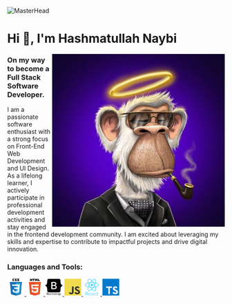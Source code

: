 ![MasterHead](https://i.pinimg.com/originals/55/cc/a4/55cca47e278f0b9f25a361d6076e4daa.jpg)
<h1 align="left">Hi 👋, I'm Hashmatullah Naybi</h1>
<img src="https://github.com/datapirate28/datapirate28/blob/main/rwe.gif" width="400" align="right" border-radius="10"/>
<h3 align="left">On my way to become a Full Stack Software Developer.</h3>

I am a passionate software enthusiast with a strong focus on Front-End Web Development and UI Design. As a lifelong learner, I actively participate in professional development activities and stay engaged in the frontend development community. I am excited about leveraging my skills and expertise to contribute to impactful projects and drive digital innovation.




<h3 align="left">Languages and Tools:</h3>
<p align="left"> <a href="https://www.w3schools.com/css/" target="_blank" rel="noreferrer"> <img src="https://raw.githubusercontent.com/devicons/devicon/master/icons/css3/css3-original-wordmark.svg" alt="css3" width="40" height="40"/> </a> <a href="https://www.w3.org/html/" target="_blank" rel="noreferrer"> <img src="https://raw.githubusercontent.com/devicons/devicon/master/icons/html5/html5-original-wordmark.svg" alt="html5" width="40" height="40"/> </a> <a href="https://getbootstrap.com" target="_blank" rel="noreferrer"> <img src="https://raw.githubusercontent.com/devicons/devicon/master/icons/bootstrap/bootstrap-plain-wordmark.svg" alt="bootstrap" width="40" height="40"/> </a> <a href="https://developer.mozilla.org/en-US/docs/Web/JavaScript" target="_blank" rel="noreferrer"> <img src="https://raw.githubusercontent.com/devicons/devicon/master/icons/javascript/javascript-original.svg" alt="javascript" width="40" height="40"/> </a> <a href="https://reactjs.org/" target="_blank" rel="noreferrer"> <img src="https://raw.githubusercontent.com/devicons/devicon/master/icons/react/react-original-wordmark.svg" alt="react" width="40" height="40"/> </a> <a href="https://www.typescriptlang.org/" target="_blank" rel="noreferrer"> <img src="https://raw.githubusercontent.com/devicons/devicon/master/icons/typescript/typescript-original.svg" alt="typescript" width="40" height="40"/> </a> </p>
